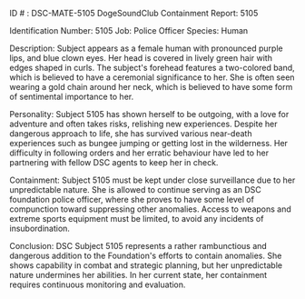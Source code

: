 ID # : DSC-MATE-5105
DogeSoundClub Containment Report: 5105

Identification Number: 5105
Job: Police Officer
Species: Human

Description:
Subject appears as a female human with pronounced purple lips, and blue clown eyes. Her head is covered in lively green hair with edges shaped in curls. The subject's forehead features a two-colored band, which is believed to have a ceremonial significance to her. She is often seen wearing a gold chain around her neck, which is believed to have some form of sentimental importance to her.

Personality:
Subject 5105 has shown herself to be outgoing, with a love for adventure and often takes risks, relishing new experiences. Despite her dangerous approach to life, she has survived various near-death experiences such as bungee jumping or getting lost in the wilderness. Her difficulty in following orders and her erratic behaviour have led to her partnering with fellow DSC agents to keep her in check.

Containment:
 Subject 5105 must be kept under close surveillance due to her unpredictable nature. She is allowed to continue serving as an DSC foundation police officer, where she proves to have some level of compunction toward suppressing other anomalies. Access to weapons and extreme sports equipment must be limited, to avoid any incidents of insubordination.

Conclusion:
DSC Subject 5105 represents a rather rambunctious and dangerous addition to the Foundation's efforts to contain anomalies. She shows capability in combat and strategic planning, but her unpredictable nature undermines her abilities. In her current state, her containment requires continuous monitoring and evaluation.